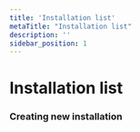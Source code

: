 ```yaml
---
title: 'Installation list'
metaTitle: "Installation list"
description: ''
sidebar_position: 1
---
```


# Installation list

### Creating new installation